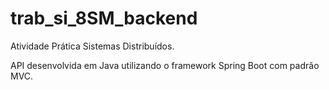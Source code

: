 # trab_si_8SM_backend
Atividade Prática Sistemas Distribuídos.

API desenvolvida em Java utilizando o framework Spring Boot com padrão MVC.
